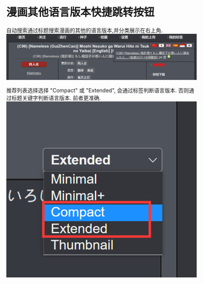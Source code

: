 漫画其他语言版本快捷跳转按钮
=========
自动搜索通过标题搜索漫画的其他的语言版本,并分类展示在右上角.
![预览](./images/screenshot-01.png)

推荐列表选择选择 "Compact" 或 "Extended", 会通过标签判断语言版本. 否则通过标题关键字判断语言版本. 前者更准确.
![列表模式](./images/screenshot-02.png)